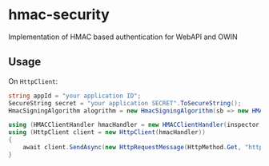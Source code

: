 # hmac-security
Implementation of HMAC based authentication for WebAPI and OWIN


## Usage

On `HttpClient`:

```c#
string appId = "your application ID";
SecureString secret = "your application SECRET".ToSecureString();
HmacSigningAlgorithm alogrithm = new HmacSigningAlgorithm(sb => new HMACSHA256(sb))

using (HMACClientHandler hmacHandler = new HMACClientHandler(inspector, appId, secret, alogrithm))
using (HttpClient client = new HttpClient(hmacHandler))
{
    await client.SendAsync(new HttpRequestMessage(HttpMethod.Get, "http://localhost/foo"));
}
```